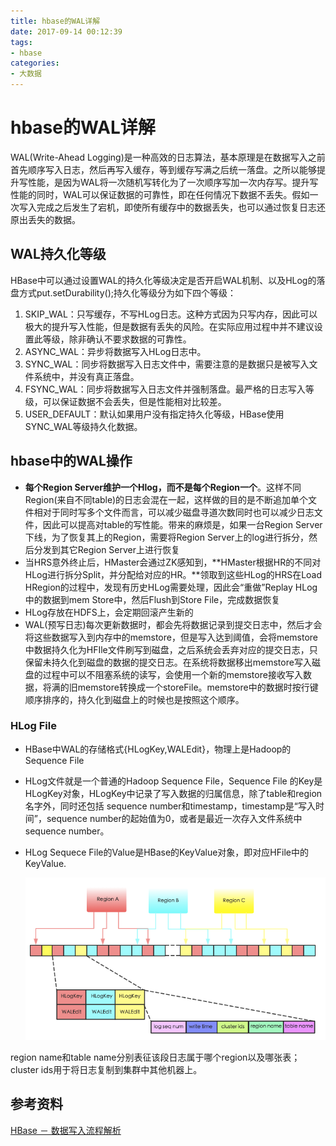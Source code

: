 ```yaml
---
title: hbase的WAL详解
date: 2017-09-14 00:12:39
tags:
- hbase
categories:
- 大数据
---
```


# hbase的WAL详解

WAL(Write-Ahead Logging)是一种高效的日志算法，基本原理是在数据写入之前首先顺序写入日志，然后再写入缓存，等到缓存写满之后统一落盘。之所以能够提升写性能，是因为WAL将一次随机写转化为了一次顺序写加一次内存写。提升写性能的同时，WAL可以保证数据的可靠性，即在任何情况下数据不丢失。假如一次写入完成之后发生了宕机，即使所有缓存中的数据丢失，也可以通过恢复日志还原出丢失的数据。

<!--more-->

## WAL持久化等级

HBase中可以通过设置WAL的持久化等级决定是否开启WAL机制、以及HLog的落盘方式put.setDurability();持久化等级分为如下四个等级：

1. SKIP_WAL：只写缓存，不写HLog日志。这种方式因为只写内存，因此可以极大的提升写入性能，但是数据有丢失的风险。在实际应用过程中并不建议设置此等级，除非确认不要求数据的可靠性。
2. ASYNC_WAL：异步将数据写入HLog日志中。
3. SYNC_WAL：同步将数据写入日志文件中，需要注意的是数据只是被写入文件系统中，并没有真正落盘。
4. FSYNC_WAL：同步将数据写入日志文件并强制落盘。最严格的日志写入等级，可以保证数据不会丢失，但是性能相对比较差。
5. USER_DEFAULT：默认如果用户没有指定持久化等级，HBase使用SYNC_WAL等级持久化数据。

## hbase中的WAL操作

- **每个Region Server维护一个Hlog，而不是每个Region一个**。这样不同Region(来自不同table)的日志会混在一起，这样做的目的是不断追加单个文件相对于同时写多个文件而言，可以减少磁盘寻道次数同时也可以减少日志文件，因此可以提高对table的写性能。带来的麻烦是，如果一台Region Server下线，为了恢复其上的Region，需要将Region Server上的log进行拆分，然后分发到其它Region Server上进行恢复
- 当HRS意外终止后，HMaster会通过ZK感知到，**HMaster根据HR的不同对HLog进行拆分Split，并分配给对应的HR。**领取到这些HLog的HRS在Load HRegion的过程中，发现有历史HLog需要处理，因此会“重做”Replay HLog中的数据到mem Store中，然后Flush到Store File，完成数据恢复
- HLog存放在HDFS上，会定期回滚产生新的
- WAL(预写日志)每次更新数据时，都会先将数据记录到提交日志中，然后才会将这些数据写入到内存中的memstore，但是写入达到阈值，会将memstore中数据持久化为HFIle文件刷写到磁盘，之后系统会丢弃对应的提交日志，只保留未持久化到磁盘的数据的提交日志。在系统将数据移出memstore写入磁盘的过程中可以不阻塞系统的读写，会使用一个新的memstore接收写入数据，将满的旧memstore转换成一个storeFile。memstore中的数据时按行键顺序排序的，持久化到磁盘上的时候也是按照这个顺序。

### HLog File

- HBase中WAL的存储格式{HLogKey,WALEdit}，物理上是Hadoop的Sequence File

- HLog文件就是一个普通的Hadoop Sequence File，Sequence File 的Key是HLogKey对象，HLogKey中记录了写入数据的归属信息，除了table和region名字外，同时还包括 sequence number和timestamp，timestamp是“写入时间”，sequence number的起始值为0，或者是最近一次存入文件系统中sequence number。

- HLog Sequece File的Value是HBase的KeyValue对象，即对应HFile中的KeyValue.

  ![image](https://github.com/aspiresnow/aspiresnow.github.io/blob/hexo/source/blog_images/hbase/hbase2.jpg?raw=true)

region name和table name分别表征该段日志属于哪个region以及哪张表；cluster ids用于将日志复制到集群中其他机器上。

## 参考资料

[HBase － 数据写入流程解析](http://hbasefly.com/2016/03/23/hbase_writer/)